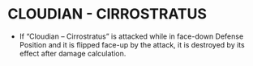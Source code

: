 # CLOUDIAN - CIRROSTRATUS

*   If “Cloudian – Cirrostratus” is attacked while in face-down Defense Position and it is flipped face-up by the attack, it is destroyed by its effect after damage calculation.
